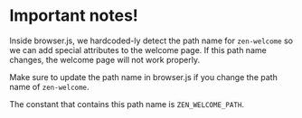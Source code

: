 # Important notes!

Inside browser.js, we hardcoded-ly detect the path name for `zen-welcome` so we can add special attributes to the welcome page. If this path name changes, the welcome page will not work properly.

Make sure to update the path name in browser.js if you change the path name of `zen-welcome`.

The constant that contains this path name is `ZEN_WELCOME_PATH`.
